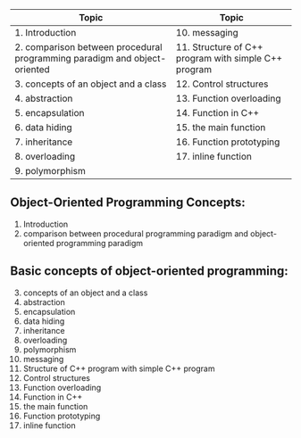 | Topic                                                                     | Topic                                                |
| ------------------------------------------------------------------------- | ---------------------------------------------------- |
| 1. Introduction                                                           | 10. messaging                                        |
| 2. comparison between procedural programming paradigm and object-oriented | 11. Structure of C++ program with simple C++ program |
| 3. concepts of an object and a class                                      | 12. Control structures                               |
| 4. abstraction                                                            | 13. Function overloading                             |
| 5. encapsulation                                                          | 14. Function in C++                                  |
| 6. data hiding                                                            | 15. the main function                                |
| 7. inheritance                                                            | 16. Function prototyping                             |
| 8. overloading                                                            | 17. inline function                                  |
| 9. polymorphism                                                           |

## Object-Oriented Programming Concepts:

1. Introduction
2. comparison between procedural programming paradigm and object-oriented programming paradigm

## Basic concepts of object-oriented programming:

3. concepts of an object and a class
4. abstraction
5. encapsulation
6. data hiding
7. inheritance
8. overloading
9. polymorphism
10. messaging
11. Structure of C++ program with simple C++ program
12. Control structures
13. Function overloading
14. Function in C++
15. the main function
16. Function prototyping
17. inline function
